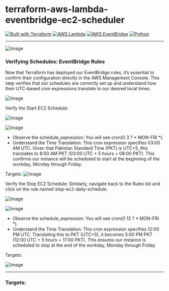 # terraform-aws-lambda-eventbridge-ec2-scheduler

[![Built with Terraform](https://img.shields.io/badge/Built%20with-Terraform-blue.svg)](https://www.terraform.io/)
[![AWS Lambda](https://img.shields.io/badge/AWS-Lambda-orange.svg)](https://aws.amazon.com/lambda/)
[![AWS EventBridge](https://img.shields.io/badge/AWS-EventBridge-purple.svg)](https://aws.amazon.com/eventbridge/)
[![Python](https://img.shields.io/badge/Python-3.9-blue.svg)](https://www.python.org/downloads/release/python-390/)

---

![Image](https://github.com/user-attachments/assets/3b658395-9877-4d60-812a-10dcfe039e49)

### Verifying Schedules: EventBridge Rules
Now that Terraform has deployed our EventBridge rules, it’s essential to confirm their configuration directly in the AWS Management Console. This step verifies that our schedules are correctly set up and understand how their UTC-based cron expressions translate to our desired local times.


![Image](https://github.com/user-attachments/assets/a1a6d81b-ccbb-4505-97dd-73af9a907b25)

Verify the Start EC2 Schedule:

![Image](https://github.com/user-attachments/assets/b6bcf35e-6add-4b8a-a429-3f403ae92c1a)

![Image](https://github.com/user-attachments/assets/3b5dc460-381a-460c-9126-ee247ada3db5)

- Observe the schedule_expression: You will see cron(0 3 ? * MON-FRI *).
- Understand the Time Translation: This cron expression specifies 03:00 AM UTC. Given that Pakistan Standard Time (PKT) is UTC+5, this translates to 8:00 AM PKT (03:00 UTC + 5 hours = 08:00 PKT). This confirms our instance will be scheduled to start at the beginning of the workday, Monday through Friday.

Targets:
![Image](https://github.com/user-attachments/assets/2a46cea0-feca-4f48-80d0-bbf9ae6005de)


Verify the Stop EC2 Schedule:
Similarly, navigate back to the Rules list and click on the rule named stop-ec2-daily-schedule.

![Image](https://github.com/user-attachments/assets/2e4067cd-8fe1-4ff2-b6a1-d3072225c5f5)

![Image](https://github.com/user-attachments/assets/1bb638d0-1644-4d6d-9531-8e5315577bea)

- Observe the schedule_expression: You will see cron(0 12 ? * MON-FRI *).
- Understand the Time Translation: This cron expression specifies 12:00 PM UTC. Translating this to PKT (UTC+5), it becomes 5:00 PM PKT (12:00 UTC + 5 hours = 17:00 PKT). This ensures our instance is scheduled to stop at the end of the workday, Monday through Friday.


Targets:

![Image](https://github.com/user-attachments/assets/fdac68b8-b8ee-4753-a028-45719ecb1053)


---










### Targets:



